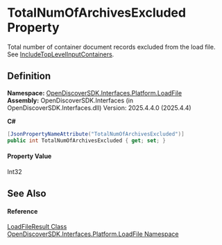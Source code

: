 # TotalNumOfArchivesExcluded Property


Total number of container document records excluded from the load file. See <a href="6675a31e-cb4a-9b8d-3cd3-5143f61e0435">IncludeTopLevelInputContainers</a>.



## Definition
**Namespace:** <a href="64ba929d-e4db-0192-acbb-9e65aff4a599">OpenDiscoverSDK.Interfaces.Platform.LoadFile</a>  
**Assembly:** OpenDiscoverSDK.Interfaces (in OpenDiscoverSDK.Interfaces.dll) Version: 2025.4.4.0 (2025.4.4)

**C#**
``` C#
[JsonPropertyNameAttribute("TotalNumOfArchivesExcluded")]
public int TotalNumOfArchivesExcluded { get; set; }
```



#### Property Value
Int32

## See Also


#### Reference
<a href="e4ae457a-c5e8-3831-5312-f9f0c16f130a">LoadFileResult Class</a>  
<a href="64ba929d-e4db-0192-acbb-9e65aff4a599">OpenDiscoverSDK.Interfaces.Platform.LoadFile Namespace</a>  
